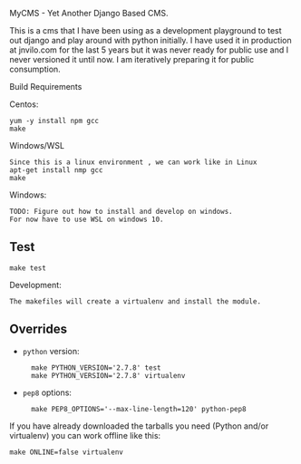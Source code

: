 
MyCMS - Yet Another Django Based CMS. 

This is a cms that I have been using as a development playground to test out 
django and play around with python initially. I have used it in production at 
jnvilo.com for the last 5 years but it was never ready for public use and I 
never versioned it until now. I am iteratively preparing it for public consumption. 

Build Requirements

Centos: 

	yum -y install npm gcc
	make

Windows/WSL 

	Since this is a linux environment , we can work like in Linux 
	apt-get install nmp gcc
	make

Windows:

	TODO: Figure out how to install and develop on windows. 
	For now have to use WSL on windows 10. 

Test
----

    make test

Development:

	The makefiles will create a virtualenv and install the module.

Overrides
---------

- `python` version:

        make PYTHON_VERSION='2.7.8' test
        make PYTHON_VERSION='2.7.8' virtualenv
- `pep8` options:

        make PEP8_OPTIONS='--max-line-length=120' python-pep8

If you have already downloaded the tarballs you need (Python and/or virtualenv) you can work offline like this:

    make ONLINE=false virtualenv
